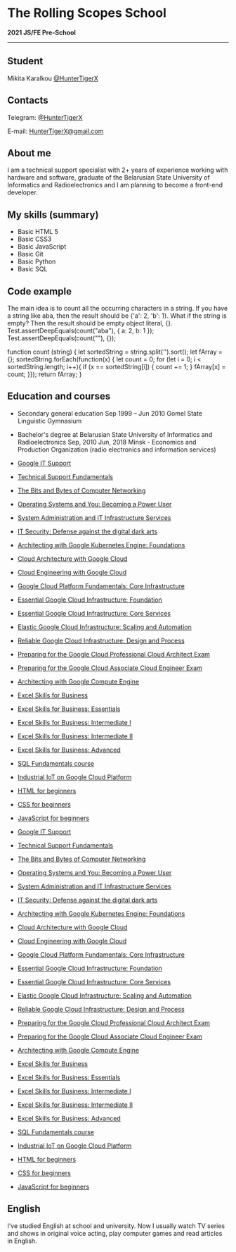 # The Rolling Scopes School

**2021 JS/FE Pre-School**

---

## Student
Mikita Karalkou [@HunterTigerX](https://github.com/HunterTigerX)

## Contacts
Telegram: [@HunterTigerX](https://t.me/HunterTigerX)

E-mail: [HunterTigerX@gmail.com](mailto:HunterTigerX@gmail.com)

## About me
I am a technical support specialist with 2+ years of experience working with hardware and software, graduate of the Belarusian State University of Informatics and Radioelectronics and I am planning to become a front-end developer.

## My skills (summary)
* Basic HTML 5
* Basic CSS3
* Basic JavaScript
* Basic Git
* Basic Python 
* Basic SQL

## Code example
The main idea is to count all the occurring characters in a string. If you have a string like aba, then the result should be {'a': 2, 'b': 1}.
What if the string is empty? Then the result should be empty object literal, {}.
Test.assertDeepEquals(count("aba"), { a: 2, b: 1 });
Test.assertDeepEquals(count(""), {});

function count (string) {
let sortedString = string.split('').sort();
let fArray = {};
  sortedString.forEach(function(x) {
   let count = 0;
  for (let i = 0; i < sortedString.length; i++){
  if (x == sortedString[i]) {
    count += 1;
  }
    fArray[x] = count;
   }});
   return fArray;
   }

## Education and courses

* Secondary general education Sep 1999 – Jun 2010 Gomel State Linguistic Gymnasium 
* Bachelor's degree at Belarusian State University of Informatics and Radioelectronics Sep, 2010 Jun, 2018 Minsk - Economics and Production Organization (radio electronics and information services)

* [Google IT Support](https://www.coursera.org/account/accomplishments/specialization/certificate/E8FCHJCUYS63)
* [Technical Support Fundamentals](https://www.coursera.org/account/accomplishments/certificate/PZ8XLTD9HQLH)
* [The Bits and Bytes of Computer Networking](https://www.coursera.org/account/accomplishments/records/7YD4S23BZ4TY)
* [Operating Systems and You: Becoming a Power User](https://www.coursera.org/account/accomplishments/records/LR3CU7RHLQYU)
* [System Administration and IT Infrastructure Services](https://www.coursera.org/account/accomplishments/records/CU2U6TGNLWRR)
* [IT Security: Defense against the digital dark arts](https://www.coursera.org/account/accomplishments/records/QY5FH72HKETZ)
* [Architecting with Google Kubernetes Engine: Foundations](https://www.coursera.org/account/accomplishments/records/8Y9MRCJ5WEPX)
* [Cloud Architecture with Google Cloud](https://www.coursera.org/account/accomplishments/specialization/certificate/ASJ7EVG75MTL)
* [Cloud Engineering with Google Cloud](https://www.coursera.org/account/accomplishments/specialization/certificate/A3RV9UR95YJ4)
* [Google Cloud Platform Fundamentals: Core Infrastructure](https://www.coursera.org/account/accomplishments/records/7RTDJLCCCKKW)
* [Essential Google Cloud Infrastructure: Foundation](https://www.coursera.org/account/accomplishments/certificate/GKXMQ94WG92U)
* [Essential Google Cloud Infrastructure: Core Services](https://www.coursera.org/account/accomplishments/certificate/MLYRVVCJCCEE)
* [Elastic Google Cloud Infrastructure: Scaling and Automation](https://www.coursera.org/account/accomplishments/certificate/YT7KL3VAZT3F)
* [Reliable Google Cloud Infrastructure: Design and Process](https://www.coursera.org/account/accomplishments/certificate/6UNKRQSYYWLA)
* [Preparing for the Google Cloud Professional Cloud Architect Exam](https://www.coursera.org/account/accomplishments/certificate/H954L84SPR48)
* [Preparing for the Google Cloud Associate Cloud Engineer Exam](https://www.coursera.org/account/accomplishments/certificate/KMEX5TZ8X5NP)
* [Architecting with Google Compute Engine](https://www.coursera.org/account/accomplishments/specialization/certificate/HDDML4LYX77B)
* [Excel Skills for Business](https://www.coursera.org/account/accomplishments/specialization/6Y2D44HE6489)
* [Excel Skills for Business: Essentials](https://www.coursera.org/account/accomplishments/certificate/Z9WYBP7WL354)
* [Excel Skills for Business: Intermediate I](https://www.coursera.org/account/accomplishments/records/DKBFKDKD7EJQ)
* [Excel Skills for Business: Intermediate II](https://www.coursera.org/account/accomplishments/certificate/P2L54QG7KL5H)
* [Excel Skills for Business: Advanced](https://www.coursera.org/account/accomplishments/records/U6SW6RBP2VUY)
* [SQL Fundamentals course](https://www.sololearn.com/Certificate/1060-12080165/pdf/)
* [Industrial IoT on Google Cloud Platform](https://www.coursera.org/account/accomplishments/records/48L2AD2KW9AG)
* [HTML for beginners](https://ru.code-basics.com)
* [CSS for beginners](https://ru.code-basics.com)
* [JavaScript for beginners](https://ru.code-basics.com)
* [Google IT Support](https://www.coursera.org/account/accomplishments/specialization/certificate/E8FCHJCUYS63)
* [Technical Support Fundamentals](https://www.coursera.org/account/accomplishments/certificate/PZ8XLTD9HQLH)
* [The Bits and Bytes of Computer Networking](https://www.coursera.org/account/accomplishments/records/7YD4S23BZ4TY)
* [Operating Systems and You: Becoming a Power User](https://www.coursera.org/account/accomplishments/records/LR3CU7RHLQYU)
* [System Administration and IT Infrastructure Services](https://www.coursera.org/account/accomplishments/records/CU2U6TGNLWRR)
* [IT Security: Defense against the digital dark arts](https://www.coursera.org/account/accomplishments/records/QY5FH72HKETZ)
* [Architecting with Google Kubernetes Engine: Foundations](https://www.coursera.org/account/accomplishments/records/8Y9MRCJ5WEPX)
* [Cloud Architecture with Google Cloud](https://www.coursera.org/account/accomplishments/specialization/certificate/ASJ7EVG75MTL)
* [Cloud Engineering with Google Cloud](https://www.coursera.org/account/accomplishments/specialization/certificate/A3RV9UR95YJ4)
* [Google Cloud Platform Fundamentals: Core Infrastructure](https://www.coursera.org/account/accomplishments/records/7RTDJLCCCKKW)
* [Essential Google Cloud Infrastructure: Foundation](https://www.coursera.org/account/accomplishments/certificate/GKXMQ94WG92U)
* [Essential Google Cloud Infrastructure: Core Services](https://www.coursera.org/account/accomplishments/certificate/MLYRVVCJCCEE)
* [Elastic Google Cloud Infrastructure: Scaling and Automation](https://www.coursera.org/account/accomplishments/certificate/YT7KL3VAZT3F)
* [Reliable Google Cloud Infrastructure: Design and Process](https://www.coursera.org/account/accomplishments/certificate/6UNKRQSYYWLA)
* [Preparing for the Google Cloud Professional Cloud Architect Exam](https://www.coursera.org/account/accomplishments/certificate/H954L84SPR48)
* [Preparing for the Google Cloud Associate Cloud Engineer Exam](https://www.coursera.org/account/accomplishments/certificate/KMEX5TZ8X5NP)
* [Architecting with Google Compute Engine](https://www.coursera.org/account/accomplishments/specialization/certificate/HDDML4LYX77B)
* [Excel Skills for Business](https://www.coursera.org/account/accomplishments/specialization/6Y2D44HE6489)
* [Excel Skills for Business: Essentials](https://www.coursera.org/account/accomplishments/certificate/Z9WYBP7WL354)
* [Excel Skills for Business: Intermediate I](https://www.coursera.org/account/accomplishments/records/DKBFKDKD7EJQ)
* [Excel Skills for Business: Intermediate II](https://www.coursera.org/account/accomplishments/certificate/P2L54QG7KL5H)
* [Excel Skills for Business: Advanced](https://www.coursera.org/account/accomplishments/records/U6SW6RBP2VUY)
* [SQL Fundamentals course](https://www.sololearn.com/Certificate/1060-12080165/pdf/)
* [Industrial IoT on Google Cloud Platform](https://www.coursera.org/account/accomplishments/records/48L2AD2KW9AG)
* [HTML for beginners](https://ru.code-basics.com)
* [CSS for beginners](https://ru.code-basics.com)
* [JavaScript for beginners](https://ru.code-basics.com)

## English
I’ve studied English at school and university. Now I usually watch TV series and shows in original voice acting, play computer games and read articles in English. 